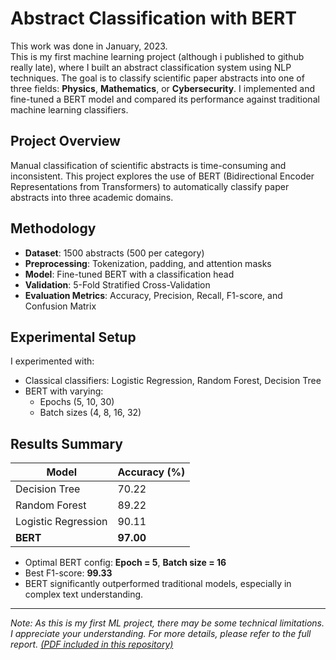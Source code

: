 # Abstract Classification with BERT

This work was done in January, 2023.
<br>
This is my first machine learning project (although i published to github really late), where I built an abstract classification system using NLP techniques. The goal is to classify scientific paper abstracts into one of three fields: **Physics**, **Mathematics**, or **Cybersecurity**. I implemented and fine-tuned a BERT model and compared its performance against traditional machine learning classifiers.

## Project Overview

Manual classification of scientific abstracts is time-consuming and inconsistent. This project explores the use of BERT (Bidirectional Encoder Representations from Transformers) to automatically classify paper abstracts into three academic domains.

## Methodology

- **Dataset**: 1500 abstracts (500 per category)
- **Preprocessing**: Tokenization, padding, and attention masks
- **Model**: Fine-tuned BERT with a classification head
- **Validation**: 5-Fold Stratified Cross-Validation
- **Evaluation Metrics**: Accuracy, Precision, Recall, F1-score, and Confusion Matrix

## Experimental Setup

I experimented with:
- Classical classifiers: Logistic Regression, Random Forest, Decision Tree
- BERT with varying:
  - Epochs (5, 10, 30)
  - Batch sizes (4, 8, 16, 32)

## Results Summary

| Model               | Accuracy (%) |
|---------------------|--------------|
| Decision Tree       | 70.22        |
| Random Forest       | 89.22        |
| Logistic Regression | 90.11        |
| **BERT**            | **97.00**    |

- Optimal BERT config: **Epoch = 5**, **Batch size = 16**
- Best F1-score: **99.33**
- BERT significantly outperformed traditional models, especially in complex text understanding.

---

*Note: As this is my first ML project, there may be some technical limitations. I appreciate your understanding.*
*For more details, please refer to the full report. [(PDF included in this repository)](https://github.com/Manami108/abstract-classification/blob/main/results.pdf)*

